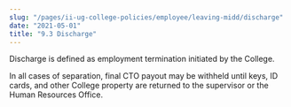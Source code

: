 ```yaml
---
slug: "/pages/ii-ug-college-policies/employee/leaving-midd/discharge"
date: "2021-05-01"
title: "9.3 Discharge"
---
```


Discharge is defined as employment termination initiated by the College.

In all cases of separation, final CTO payout may be withheld until keys, ID cards, and other College property are returned to the supervisor or the Human Resources Office.